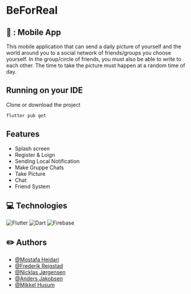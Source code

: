  # BeForReal

## 📲 : Mobile App
This mobile application that can send a daily picture of yourself and the world around you to a social network of friends/groups you choose yourself. In the group/circle of friends, you must also be able to write to each other. The time to take the picture must happen at a random time of day.

## Running on your IDE 

Clone or download the project

```bash
flutter pub get
```
## Features
- Splash screen
- Register & Loign
- Sending Local Notification
- Make Gruppe Chats
- Take Picture
- Chat
- Friend System


## :computer: Technologies
![Flutter](https://img.shields.io/badge/Flutter-%2302569B.svg?style=for-the-badge&logo=Flutter&logoColor=white)
![Dart](https://img.shields.io/badge/dart-%230175C2.svg?style=for-the-badge&logo=dart&logoColor=white)
![Firebase](https://img.shields.io/badge/Firebase-039BE5?style=for-the-badge&logo=Firebase&logoColor=white)



## :pencil2: Authors

* [@Mostafa Heidari](https://github.com/MostafaHeidari/)
* [@Frederik Reigstad](https://github.com/FrederikReigstad)
* [@Nicklas Jørgensen](https://github.com/nicklas0110/)
* [@Anders Jakobsen](https://github.com/AndersJakobsen/)
* [@Mikkel Husum](https://github.com/Roatze)
